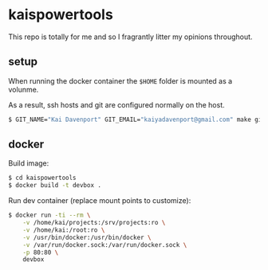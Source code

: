 kaispowertools
==============

This repo is totally for me and so I fragrantly litter my opinions throughout.

## setup

When running the docker container the `$HOME` folder is mounted as a volunme.

As a result, ssh hosts and git are configured normally on the host.

```bash
$ GIT_NAME="Kai Davenport" GIT_EMAIL="kaiyadavenport@gmail.com" make gitconfig
```

## docker

Build image:

```bash
$ cd kaispowertools
$ docker build -t devbox .
```

Run dev container (replace mount points to customize):

```bash
$ docker run -ti --rm \
    -v /home/kai/projects:/srv/projects:ro \
    -v /home/kai:/root:ro \
    -v /usr/bin/docker:/usr/bin/docker \
    -v /var/run/docker.sock:/var/run/docker.sock \
    -p 80:80 \
    devbox
```
